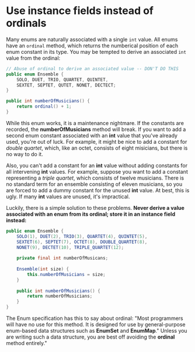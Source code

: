 # Use instance fields instead of ordinals

Many enums are naturally associated with a single `int` value. All enums have an `ordinal` method, which returns the numberical position of each enum constant in its type. You may be tempted to derive an associated `int` value from the ordinal:

```java
// Abuse of ordinal to derive an associated value -- DON'T DO THIS
public enum Ensemble {
    SOLO, DUET, TRIO, QUARTET, QUINTET,
    SEXTET, SEPTET, QUTET, NONET, DECTECT;
}

public int numberOfMusicians() {
    return ordinal() + 1;
}
```

While this enum works, it is a maintenance nightmare. If the constants are recorded, the **numberOfMusicians** method will break. If you want to add a second enum constant associated with an **int** value that you've already used, you're out of luck. For example, it might be nice to add a constant for *double quartet*, which, like an octet, consists of eight misicians, but there is no way to do it.

Also, you can't add a constant for an **int** value without adding constants for all intervening **int** values. For example, suppose you want to add a constant representing a *triple quartet*, which consists of twelve musicians. There is no standard term for an ensemble consisting of eleven musicians, so you are forced to add a dummy constant for the unused **int** value. At best, this is ugly. If many **int** values are unused, it's impractical.

Luckily, there is a simple solution to these problems. **Never derive a value associated with an enum from its ordinal; store it in an instance field instead:**

```java
public enum Ensemble {
    SOLO(1), DUET(2), TRIO(3), QUARTET(4), QUINTET(5),
    SEXTET(6), SEPTET(7), OCTET(8), DOUBLE_QUARTET(8),
    NONET(9), DECTET(10), TRIPLE_QUARTET(12);
    
    private final int numberOfMusicans;
    
    Ensemble(int size) {
        this.numberOfMusicians = size;
    }
    
    public int numberOfMusicians() {
        return numberOfMusicians;
    }
}
```

The Enum specification has this to say about ordinal: "Most programmers will have no use for this method. It is designed for use by general-purpose enum-based data structures such as **EnumSet** and **EnumMap**." Unless you are writing such a data structure, you are best off avoiding the **ordinal** method entirely."